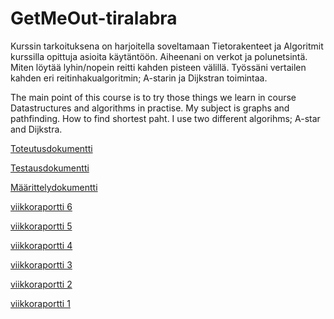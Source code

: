 # GetMeOut-tiralabra

Kurssin tarkoituksena on harjoitella soveltamaan Tietorakenteet ja Algoritmit kurssilla opittuja asioita käytäntöön. Aiheenani on verkot ja polunetsintä. Miten löytää lyhin/nopein reitti kahden pisteen välillä. Työssäni vertailen kahden eri reitinhakualgoritmin; A-starin ja Dijkstran toimintaa. 

The main point of this course is to try those things we learn in course Datastructures and algorithms in practise. My subject is graphs and pathfinding. How to find shortest paht. I use two different algorihms; A-star and Dijkstra. 


[Toteutusdokumentti](https://github.com/NooraVino/GetMeOut-tiralabra/blob/master/dokumentaatio/Toteustusdokumentti.md)

[Testausdokumentti](https://github.com/NooraVino/GetMeOut-tiralabra/blob/master/dokumentaatio/Testausdokumentti.md)

[Määrittelydokumentti](https://github.com/NooraVino/GetMeOut-tiralabra/blob/master/dokumentaatio/Maarittelydokumentti.md)

[viikkoraportti 6](https://github.com/NooraVino/GetMeOut-tiralabra/blob/master/dokumentaatio/viikkoraportti6.md)

[viikkoraportti 5](https://github.com/NooraVino/GetMeOut-tiralabra/blob/master/dokumentaatio/viikkoraportti5.md)

[viikkoraportti 4](https://github.com/NooraVino/GetMeOut-tiralabra/blob/master/dokumentaatio/viikkoraportti4.md)

[viikkoraportti 3](https://github.com/NooraVino/GetMeOut-tiralabra/blob/master/dokumentaatio/viikkoraportti3.md)

[viikkoraportti 2](https://github.com/NooraVino/GetMeOut-tiralabra/blob/master/dokumentaatio/viikkoraportti2.md)

[viikkoraportti 1](https://github.com/NooraVino/GetMeOut-tiralabra/blob/master/dokumentaatio/viikkoraportti1.md) 


